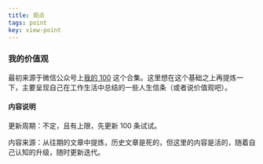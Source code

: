 ```yaml
---
title: 观点
tags: point
key: view-point
---
```


### 我的价值观

最初来源于微信公众号上[我的 100](https://mp.weixin.qq.com/mp/appmsgalbum?__biz=MjM5MDQ4NjUwMg==&action=getalbum&album_id=1954724703638454277#wechat_redirect) 这个合集。这里想在这个基础之上再提炼一下，主要呈现自己在工作生活中总结的一些人生信条（或者说价值观吧）。

#### 内容说明

更新周期：不定，且有上限，先更新 100 条试试。

内容来源：从往期的文章中提炼，历史文章是死的，但这里的内容是活的，随着自己认知的升级，随时更新迭代。
